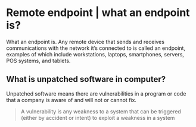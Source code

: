 # Remote endpoint | what an endpoint is?
What an endpoint is. Any remote device that sends and receives communications with the network it’s connected to is called an endpoint, examples of which include workstations, laptops, smartphones, servers, POS systems, and tablets. 

## What is unpatched software in computer?
Unpatched software means there are vulnerabilities in a program or code that a company is aware of and will not or cannot fix.

> A vulnerability is any weakness to a system that can be triggered (either by accident or intent) to exploit a weakness in a system 

